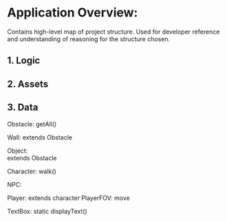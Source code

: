 # Application Overview:

Contains high-level map of project structure. Used for developer reference and understanding of reasoning for the structure chosen. 

## 1. Logic



## 2. Assets

## 3. Data
Obstacle:
  getAll()
  
  Wall:
    extends Obstacle
  
  Object:  
    extends Obstacle

Character:
    walk()
    
NPC:

Player:
    extends character
    PlayerFOV:
        move
    
TextBox:
    static displayText()
    

